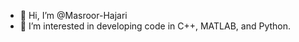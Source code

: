 - 👋 Hi, I’m @Masroor-Hajari
- 👀 I’m interested in developing code in C++, MATLAB, and Python.
<!---
- 🌱 I’m currently learning ...
- 💞️ I’m looking to collaborate on ...
- 📫 How to reach me ...


Masroor-Hajari/Masroor-Hajari is a ✨ special ✨ repository because its `README.md` (this file) appears on your GitHub profile.
You can click the Preview link to take a look at your changes.
--->
